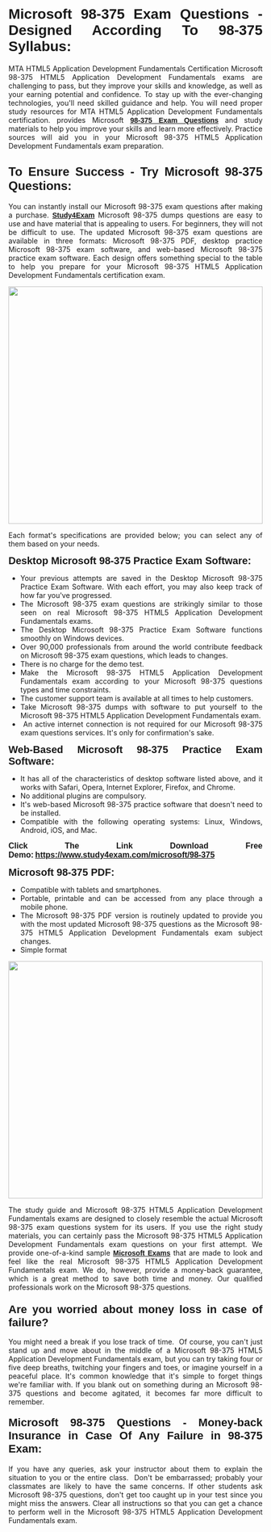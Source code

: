 <h1 style="text-align: justify;"><span style="font-family:Tahoma,Geneva,sans-serif;"><strong>Microsoft 98-375 Exam Questions - Designed According To 98-375 Syllabus:</strong></span></h1>

<p style="text-align: justify;">MTA HTML5 Application Development Fundamentals Certification Microsoft 98-375 HTML5 Application Development Fundamentals exams are challenging to pass, but they improve your skills and knowledge, as well as your earning potential and confidence. To stay up with the ever-changing technologies, you'll need skilled guidance and help. You will need proper study resources for MTA HTML5 Application Development Fundamentals certification. provides Microsoft <span style="font-family:Tahoma,Geneva,sans-serif;"><a href="https://www.study4exam.com/microsoft/98-375"><strong>98-375 Exam Questions</strong></a></span> and study materials to help you improve your skills and learn more effectively. Practice sources will aid you in your Microsoft 98-375 HTML5 Application Development Fundamentals exam preparation.</p>

<h2 style="text-align: justify;"><strong><span style="font-size:24px;"><span style="font-family:Tahoma,Geneva,sans-serif;">To Ensure Success - Try Microsoft 98-375 Questions:</span></span></strong></h2>

<p style="text-align: justify;">You can instantly install our Microsoft 98-375 exam questions after making a purchase. <span style="font-family:Tahoma,Geneva,sans-serif;"><a href="https://www.study4exam.com/"><strong>Study4Exam</strong></a></span> Microsoft 98-375 dumps questions are easy to use and have material that is appealing to users. For beginners, they will not be difficult to use. The updated Microsoft 98-375 exam questions are available in three formats: Microsoft 98-375 PDF, desktop practice Microsoft 98-375 exam software, and web-based Microsoft 98-375 practice exam software. Each design offers something special to the table to help you prepare for your Microsoft 98-375 HTML5 Application Development Fundamentals certification exam.</p>

<p style="text-align: justify;"><a href="https://www.study4exam.com/microsoft/98-375"><img alt="" src="https://lh3.googleusercontent.com/pw/AM-JKLUFUhNRTSGRbn-e5bU2rTm44yvQNOtZycqGVmZk1IYhIOx7AgPGV0HNuDno6pU6Y87xhOROtcf0ClrFKUPl0tiLb8-bptCMyHA5NSSNYQBa79H7lZPR9dJGh_Uceu2U7gTgc3Sfx2nyqt08AnUFOI4z=w1366-h494-no?authuser=0" style="width: 100%; height: 470px;" /></a></p>

<p style="text-align: justify;">Each format's specifications are provided below; you can select any of them based on your needs.</p>

<p style="text-align: justify;"><span style="font-family:Tahoma,Geneva,sans-serif;"><span style="font-size:20px;"><strong>Desktop Microsoft 98-375 Practice Exam Software:</strong></span></span></p>

<ul>
	<li style="text-align: justify;">Your previous attempts are saved in the Desktop Microsoft 98-375 Practice Exam Software. With each effort, you may also keep track of how far you've progressed.</li>
	<li style="text-align: justify;">The Microsoft 98-375 exam questions are strikingly similar to those seen on real Microsoft 98-375 HTML5 Application Development Fundamentals exams.</li>
	<li style="text-align: justify;">The Desktop Microsoft 98-375 Practice Exam Software functions smoothly on Windows devices.</li>
	<li style="text-align: justify;">Over 90,000 professionals from around the world contribute feedback on Microsoft 98-375 exam questions, which leads to changes.</li>
	<li style="text-align: justify;">There is no charge for the demo test.</li>
	<li style="text-align: justify;">Make the Microsoft 98-375 HTML5 Application Development Fundamentals exam according to your Microsoft 98-375 questions types and time constraints. </li>
	<li style="text-align: justify;">The customer support team is available at all times to help customers.</li>
	<li style="text-align: justify;">Take Microsoft 98-375 dumps with software to put yourself to the Microsoft 98-375 HTML5 Application Development Fundamentals exam.</li>
	<li style="text-align: justify;"> An active internet connection is not required for our Microsoft 98-375 exam questions services. It's only for confirmation's sake.</li>
</ul>

<p style="text-align: justify;"><span style="font-family:Tahoma,Geneva,sans-serif;"><span style="font-size:20px;"><strong>Web-Based Microsoft 98-375 Practice Exam Software:</strong></span></span></p>

<ul>
	<li style="text-align: justify;">It has all of the characteristics of desktop software listed above, and it works with Safari, Opera, Internet Explorer, Firefox, and Chrome.</li>
	<li style="text-align: justify;">No additional plugins are compulsory.</li>
	<li style="text-align: justify;">It's web-based Microsoft 98-375 practice software that doesn't need to be installed.</li>
	<li style="text-align: justify;">Compatible with the following operating systems: Linux, Windows, Android, iOS, and Mac.</li>
</ul>

<p style="text-align: justify;"><strong><span style="font-family:Tahoma,Geneva,sans-serif;"><span style="font-size:16px;">Click The Link Download Free Demo:</span></span> <span style="font-family:Tahoma,Geneva,sans-serif;"><span style="font-size:16px;"><a href="https://www.study4exam.com/microsoft/98-375">https://www.study4exam.com/microsoft/98-375</a></span></span></strong></p>

<p style="text-align: justify;"><span style="font-family:Tahoma,Geneva,sans-serif;"><span style="font-size:20px;"><strong>Microsoft 98-375 PDF:</strong></span></span></p>

<ul>
	<li style="text-align: justify;">Compatible with tablets and smartphones. </li>
	<li style="text-align: justify;">Portable, printable and can be accessed from any place through a mobile phone. </li>
	<li style="text-align: justify;">The Microsoft 98-375 PDF version is routinely updated to provide you with the most updated Microsoft 98-375 questions as the Microsoft 98-375 HTML5 Application Development Fundamentals exam subject changes.</li>
	<li style="text-align: justify;">Simple format</li>
</ul>

<p><a href="https://www.study4exam.com/microsoft/98-375"><img alt="" src="https://lh3.googleusercontent.com/pw/AM-JKLXCTqM5oPBtkTKGoq5w9fB54SpeWXt6rvoveRBTu-dr0cYRYjxMwxdtPaaAS2m1uL29XePqfF3VqrYnNlU8DAGe9nsu7ynwvEDEo0qikV8f_LRK0IfF11pPe0BlbI8x16_W812JoQFhmIuBq_wgBLdY=w1139-h617-no?authuser=0" style="width: 100%; height: 470px;" /></a></p>

<p style="text-align: justify;">The study guide and Microsoft 98-375 HTML5 Application Development Fundamentals exams are designed to closely resemble the actual Microsoft 98-375 exam questions system for its users. If you use the right study materials, you can certainly pass the Microsoft 98-375 HTML5 Application Development Fundamentals exam questions on your first attempt. We provide one-of-a-kind sample <span style="font-family:Tahoma,Geneva,sans-serif;"><a href="https://www.study4exam.com/microsoft-exams"><strong>Microsoft Exams</strong></a></span> that are made to look and feel like the real Microsoft 98-375 HTML5 Application Development Fundamentals exam. We do, however, provide a money-back guarantee, which is a great method to save both time and money. Our qualified professionals work on the Microsoft 98-375 questions.</p>

<h3 style="text-align: justify;"><span style="font-family:Tahoma,Geneva,sans-serif;"><span style="font-size:22px;"><strong>Are you worried about money loss in case of failure?</strong></span></span></h3>

<p style="text-align: justify;">You might need a break if you lose track of time.  Of course, you can't just stand up and move about in the middle of a Microsoft 98-375 HTML5 Application Development Fundamentals exam, but you can try taking four or five deep breaths, twitching your fingers and toes, or imagine yourself in a peaceful place. It's common knowledge that it's simple to forget things we're familiar with. If you blank out on something during an Microsoft 98-375 questions and become agitated, it becomes far more difficult to remember.</p>

<h4 style="text-align: justify;"><span style="font-size:22px;"><strong><span style="font-family:Tahoma,Geneva,sans-serif;">Microsoft 98-375 Questions - Money-back Insurance in Case Of Any Failure in 98-375 Exam:</span></strong></span></h4>

<p style="text-align: justify;">If you have any queries, ask your instructor about them to explain the situation to you or the entire class.  Don't be embarrassed; probably your classmates are likely to have the same concerns. If other students ask Microsoft 98-375 questions, don't get too caught up in your test since you might miss the answers. Clear all instructions so that you can get a chance to perform well in the Microsoft 98-375 HTML5 Application Development Fundamentals exam.</p>
